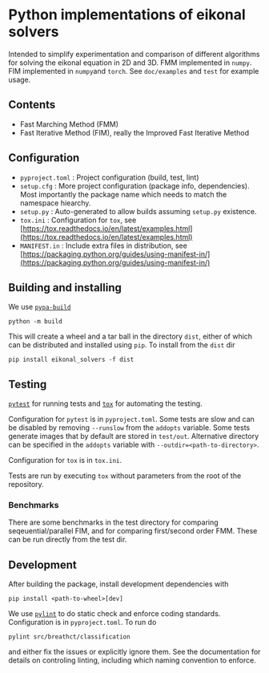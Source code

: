# Python implementations of eikonal solvers
Intended to simplify experimentation and comparison of different algorithms for solving the eikonal equation in 2D and 3D.
FMM implemented in `numpy`. FIM implemented in `numpy`and `torch`.
See `doc/examples` and `test` for example usage.

## Contents
* Fast Marching Method (FMM)
* Fast Iterative Method (FIM), really the Improved Fast Iterative Method 


## Configuration
* `pyproject.toml` : Project configuration (build, test, lint)
* `setup.cfg`      : More project configuration (package info, dependencies). Most importantly the package name which needs to match the namespace hiearchy.
* `setup.py`       : Auto-generated to allow builds assuming `setup.py` existence.
* `tox.ini`        : Configuration for `tox`, see [https://tox.readthedocs.io/en/latest/examples.html](https://tox.readthedocs.io/en/latest/examples.html)
* `MANIFEST.in`    : Include extra files in distribution, see [https://packaging.python.org/guides/using-manifest-in/](https://packaging.python.org/guides/using-manifest-in/)


## Building and installing
We use [`pypa-build`](https://pypa-build.readthedocs.io/en/latest/index.html)

    python -m build
        
This will create a wheel and a tar ball in the directory `dist`, either of which can be distributed and installed using `pip`. To install from the `dist` dir

    pip install eikonal_solvers -f dist


## Testing
[`pytest`](https://docs.pytest.org/en/stable/contents.html) for running tests and [`tox`](https://tox.readthedocs.io/en/latest/) for automating the testing.

Configuration for `pytest` is in `pyproject.toml`. Some tests are slow and can be disabled by removing `--runslow` from the `addopts` variable. Some tests generate images that by default are stored in `test/out`. Alternative directory can be specified in the `addopts` variable with `--outdir=<path-to-directory>`.

Configuration for `tox` is in `tox.ini`.

Tests are run by executing `tox` without parameters from the root of the repository.


### Benchmarks
There are some benchmarks in the test directory for comparing seqeuential/parallel FIM, and for comparing first/second order FMM. These can be run directly from the test dir.


## Development
After building the package, install development dependencies with

    pip install <path-to-wheel>[dev]
    
We use [`pylint`](https://pylint.org/) to do static check and enforce coding standards. Configuration is in `pyproject.toml`. To run do

    pylint src/breathct/classification

and either fix the issues or explicitly ignore them. See the documentation for details on controling linting, including which naming convention to enforce.
